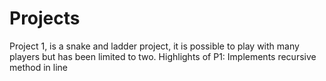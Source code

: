 # Projects

Project 1, is a snake and ladder project, it is possible to play with many players but has been limited to two.
Highlights of P1: Implements recursive method in line 
